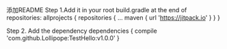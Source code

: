 添加README
Step 1.Add it in your root build.gradle at the end of repositories:
        allprojects {
            repositories {
                ...
                maven { url 'https://jitpack.io' }
            }
        }

Step 2. Add the dependency
        dependencies {
                compile 'com.github.Lollipope:TestHello:v1.0.0'
        }